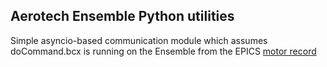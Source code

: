 Aerotech Ensemble Python utilities
----------------------------------

Simple asyncio-based communication module which assumes doCommand.bcx is
running on the Ensemble from the EPICS
[motor record](https://github.com/epics-modules/motor/tree/master/motorApp/AerotechSrc)
